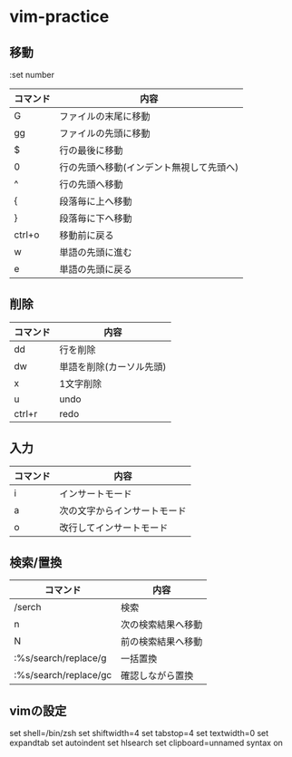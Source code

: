 # vim-practice

## 移動
:set number

|コマンド|内容|
|---|---|
|G|ファイルの末尾に移動|
|gg|ファイルの先頭に移動|
|$|行の最後に移動|
|0|行の先頭へ移動(インデント無視して先頭へ)|
|^|行の先頭へ移動|
|{|段落毎に上へ移動|
|}|段落毎に下へ移動|
|ctrl+o|移動前に戻る|
|w|単語の先頭に進む|
|e|単語の先頭に戻る|

## 削除
|コマンド|内容|
|---|---|
|dd|行を削除|
|dw|単語を削除(カーソル先頭)|
|x|1文字削除|
|u|undo|
|ctrl+r|redo|


## 入力
|コマンド|内容|
|---|---|
|i|インサートモード|
|a|次の文字からインサートモード|
|o|改行してインサートモード|

## 検索/置換
|コマンド|内容|
|---|---|
|/serch|検索|
|n|次の検索結果へ移動|
|N|前の検索結果へ移動|
|:%s/search/replace/g|一括置換|
|:%s/search/replace/gc|確認しながら置換|

## vimの設定
set shell=/bin/zsh
set shiftwidth=4
set tabstop=4
set textwidth=0
set expandtab
set autoindent
set hlsearch
set clipboard=unnamed
syntax on
